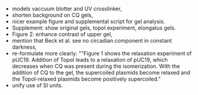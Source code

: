 
* models vaccuum blotter and UV crosslinker,
* shorten background on CQ gels,
* nicer example figure and supplemental script for gel analysis.
* Supplement: show original gels, topoI experiment, elongatus
gels.
* Figure 2: enhance contrast of upper gel,
* mention that Beck et al. see no circadian component
in constant darkness,
* re-formulate more clearly:
""Figure 1 shows the relaxation experiment of pUC19. Addition of TopoI leads to a relaxation of pUC19, which decreases when CQ was present during the isomerization. With the addition of CQ to the gel, the supercoiled plasmids become relaxed and the TopoI-relaxed plasmids become positively supercoiled."
* unify use of SI units.

